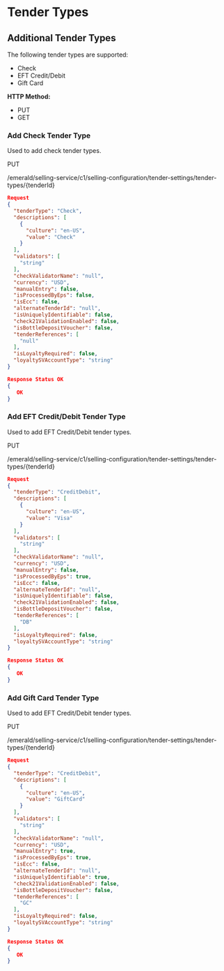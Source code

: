 # Tender Types

## Additional Tender Types

The following tender types are supported:

* Check
* EFT Credit/Debit
* Gift Card

**HTTP Method:**

* PUT
* GET

### Add Check Tender Type

Used to add check tender types.

PUT

/emerald/selling-service/c1/selling-configuration/tender-settings/tender-types/{tenderId}

```json
Request
{
  "tenderType": "Check",
  "descriptions": [
    {
      "culture": "en-US",
      "value": "Check"
    }
  ],
  "validators": [
    "string"
  ],
  "checkValidatorName": "null",
  "currency": "USD",
  "manualEntry": false,
  "isProcessedByEps": false,
  "isEcc": false,
  "alternateTenderId": "null",
  "isUniquelyIdentifiable": false,
  "check21ValidationEnabled": false,
  "isBottleDepositVoucher": false,
  "tenderReferences": [
    "null"
  ],
  "isLoyaltyRequired": false,
  "loyaltySVAccountType": "string"
}
```

```json
Response Status OK
{
   OK
}
```

### Add EFT Credit/Debit Tender Type

Used to add EFT Credit/Debit tender types.

PUT

/emerald/selling-service/c1/selling-configuration/tender-settings/tender-types/{tenderId}

```json
Request
{
  "tenderType": "CreditDebit",
  "descriptions": [
    {
      "culture": "en-US",
      "value": "Visa"
    }
  ],
  "validators": [
    "string"
  ],
  "checkValidatorName": "null",
  "currency": "USD",
  "manualEntry": false,
  "isProcessedByEps": true,
  "isEcc": false,
  "alternateTenderId": "null",
  "isUniquelyIdentifiable": false,
  "check21ValidationEnabled": false,
  "isBottleDepositVoucher": false,
  "tenderReferences": [
    "DB"
  ],
  "isLoyaltyRequired": false,
  "loyaltySVAccountType": "string"
}
```

```json
Response Status OK
{
   OK
}
```

### Add Gift Card Tender Type

Used to add EFT Credit/Debit tender types.

PUT

/emerald/selling-service/c1/selling-configuration/tender-settings/tender-types/{tenderId}

```json
Request
{
  "tenderType": "CreditDebit",
  "descriptions": [
    {
      "culture": "en-US",
      "value": "GiftCard"
    }
  ],
  "validators": [
    "string"
  ],
  "checkValidatorName": "null",
  "currency": "USD",
  "manualEntry": true,
  "isProcessedByEps": true,
  "isEcc": false,
  "alternateTenderId": "null",
  "isUniquelyIdentifiable": true,
  "check21ValidationEnabled": false,
  "isBottleDepositVoucher": false,
  "tenderReferences": [
    "GC"
  ],
  "isLoyaltyRequired": false,
  "loyaltySVAccountType": "string"
}
```

```json
Response Status OK
{
   OK
}
```